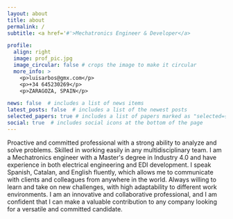 ```yaml
---
layout: about
title: about
permalink: /
subtitle: <a href='#'>Mechatronics Engineer & Developer</a>

profile:
  align: right
  image: prof_pic.jpg
  image_circular: false # crops the image to make it circular
  more_info: >
    <p>luisarbos@gmx.com</p>
    <p>+34 645230269</p>
    <p>ZARAGOZA, SPAIN</p>

news: false  # includes a list of news items
latest_posts: false  # includes a list of the newest posts
selected_papers: true # includes a list of papers marked as "selected={true}"
social: true  # includes social icons at the bottom of the page
---
```


Proactive and committed professional with a strong ability to analyze and solve problems. Skilled in working easily in any multidisciplinary team. I am a Mechatronics engineer with a Master's degree in Industry 4.0 and have experience in both electrical engineering and EDI development. I speak Spanish, Catalan, and English fluently, which allows me to communicate with clients and colleagues from anywhere in the world. Always willing to learn and take on new challenges, with high adaptability to different work environments. I am an innovative and collaborative professional, and I am confident that I can make a valuable contribution to any company looking for a versatile and committed candidate.
